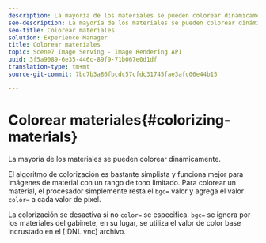 ```yaml
---
description: La mayoría de los materiales se pueden colorear dinámicamente.
seo-description: La mayoría de los materiales se pueden colorear dinámicamente.
seo-title: Colorear materiales
solution: Experience Manager
title: Colorear materiales
topic: Scene7 Image Serving - Image Rendering API
uuid: 3f5a9089-6e35-446c-89f9-71b067e0d1df
translation-type: tm+mt
source-git-commit: 7bc7b3a86fbcdc57cfdc31745fae3afc06e44b15

---
```



# Colorear materiales{#colorizing-materials}

La mayoría de los materiales se pueden colorear dinámicamente.

El algoritmo de colorización es bastante simplista y funciona mejor para imágenes de material con un rango de tono limitado. Para colorear un material, el procesador simplemente resta el `bgc=` valor y agrega el valor `color=` a cada valor de píxel.

La colorización se desactiva si no `color=` se especifica. `bgc=` se ignora por los materiales del gabinete; en su lugar, se utiliza el valor de color base incrustado en el [!DNL vnc] archivo.

